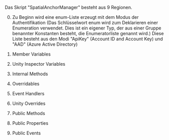 
Das Skript "SpatialAnchorManager" besteht aus 9 Regionen.

0. Zu Beginn wird eine enum-Liste erzeugt mit dem Modus der Authentifikation 
(Das Schlüsselwort enum wird zum Deklarieren einer Enumeration verwendet. 
Dies ist ein eigener Typ, der aus einer Gruppe benannter Konstanten besteht, 
die Enumeratorliste genannt wird.)
Diese Liste besteht aus den Modi "ApiKey" (Account ID and Account Key) 
und "AAD" (Azure Active Directory)

1. Member Variables


2. Unity Inspector Variables
3. Internal Methods
4. Overridables
5. Event Handlers
6. Unity Overrides 
7. Public Methods
8. Public Properties
9. Public Events